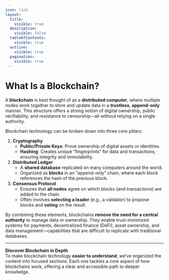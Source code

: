 ```yaml
---
icon: link
layout:
  title:
    visible: true
  description:
    visible: false
  tableOfContents:
    visible: true
  outline:
    visible: true
  pagination:
    visible: true
---
```


# What Is a Blockchain?

A **blockchain** is best thought of as a **distributed computer**, where multiple nodes work together to store and update data in a **trustless**, **append-only** manner. This structure offers a strong notion of digital ownership, public verifiability, and resistance to censorship—all without relying on a single authority.

Blockchain technology can be broken down into three core pillars:

1. **Cryptography**
   * **Public/Private Keys**: Prove ownership of digital assets or identities.
   * **Hashing**: Creates unique “fingerprints” for data and transactions, ensuring integrity and immutability.
2. **Distributed Ledger**
   * A **shared database** replicated on many computers around the world.
   * Organized as **blocks** in an “append-only” chain, where each block references the hash of the previous block.
3. **Consensus Protocol**
   * Ensures that **all nodes** agree on which blocks (and transactions) are added to the chain.
   * Often involves **selecting a leader** (e.g., a validator) to propose blocks and **voting** on the result.

By combining these elements, blockchains **remove the need for a central authority** to manage data or ownership. They enable trust-minimized systems for payments, decentralized finance (DeFi), asset ownership, and data management—capabilities that are difficult to replicate with traditional databases.

***

**Discover Blockchain in Depth**\
To make blockchain technology **easier to understand**, we’ve organized the content into focused sections. Each one tackles a core aspect of how blockchains work, offering a clear and accessible path to deeper knowledge.

